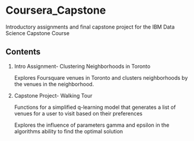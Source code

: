 # Coursera_Capstone

Introductory assignments and final capstone project for the IBM Data Science Capstone Course

## Contents
1. Intro Assignment- Clustering Neighborhoods in Toronto

    Explores Foursquare venues in Toronto and clusters neighborhoods by the venues in the neighborhood. 
    
2. Capstone Project- Walking Tour

    Functions for a simplified q-learning model that generates a list of venues for a user to visit based on their preferences
    
    Explores the influence of parameters gamma and epsilon in the algorithms ability to find the optimal solution
